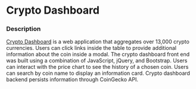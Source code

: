 # Crypto Dashboard

### Description
 [Crypto Dashboard](https://gregrodriguezjr.github.io/crypto_dashboard_v2/) is a web application that aggregates over 13,000 crypto currencies. Users can click links inside the table to provide additional information about the coin inside a modal. The crypto dashboard front end was built using a combination of JavaScript, jQuery, and Bootstrap. Users can interact with the price chart to see the history of a chosen coin. Users can search by coin name to display an information card. Crypto dashboard backend persists information through CoinGecko API.